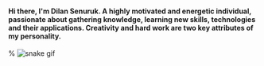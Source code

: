 #### Hi there, I'm Dilan Senuruk. A highly motivated and energetic individual, passionate about gathering knowledge, learning new skills, technologies and their applications. Creativity and hard work are two key attributes of my personality.

% ![snake gif](https://github.com/dilansenuruk/dilansenuruk/blob/output/github-contribution-grid-snake.svg)

